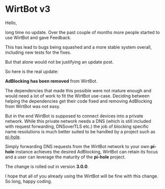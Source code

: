 # WirtBot v3

Hello,

long time no update.
Over the past couple of months more people started to use WirtBot and gave Feedback.

This has lead to bugs being squashed and a more stable system overall, including new tests for the fixes.

But that alone would not be justifying an update post.

So here is the real update:

**AdBlocking has been removed** from WirtBot.

The dependencies that made this possible were not mature enough and would need a lot of work to fit the WirtBot use-case.
Deciding between helping the dependencies get their code fixed and removing AdBlocking from WirtBot was not easy.

But in the end WirtBot is supposed to connect devices into a private network. While this private network needs a DNS (which is still included with request forwarding, DNSoverTLS etc.) the job of blocking specific name resolutions is much better suited to be handled by a project such as [pi-hole](https://pi-hole.net/).

Simply forwarding DNS requests from the WirtBot network to your own **pi-hole** instance achieves the desired AdBlocking, WirtBot can retain its focus and a user can leverage the maturity of the **pi-hole** project.

The change is rolled out in version **3.0.0**.

I hope that all of you already using the WirtBot will be fine with this change. So long, happy coding.
